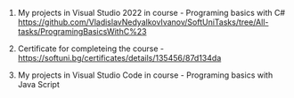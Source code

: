 1. My projects in Visual Studio 2022 in course - Programing basics with C#
https://github.com/VladislavNedyalkovIvanov/SoftUniTasks/tree/All-tasks/ProgramingBasicsWithC%23
2. Certificate for completeing the course - https://softuni.bg/certificates/details/135456/87d134da

3. My projects in Visual Studio Code in course - Programing basics with Java Script
